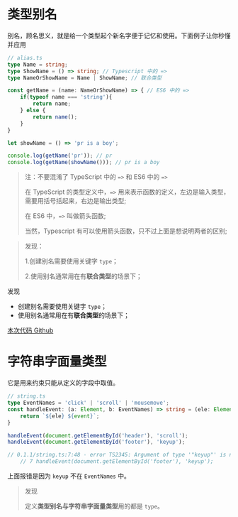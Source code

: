 # 类型别名
别名，顾名思义，就是给一个类型起个新名字便于记忆和使用。下面例子让你秒懂并应用

```typescript
// alias.ts
type Name = string;
type ShowName = () => string; // Typescript 中的 =>
type NameOrShowName = Name | ShowName; // 联合类型

const getName = (name: NameOrShowName) => { // ES6 中的 =>
    if(typeof name === 'string'){
        return name;
    } else {
        return name();
    }
}

let showName = () => 'pr is a boy';

console.log(getName('pr')); // pr
console.log(getName(showName())); // pr is a boy
```

> 注：不要混淆了 TypeScript 中的 `=>` 和 ES6 中的 `=>`
>
> 在 TypeScript 的类型定义中，`=>` 用来表示函数的定义，左边是输入类型，需要用括号括起来，右边是输出类型;
>
> 在 ES6 中，`=>` 叫做箭头函数;
>
> 当然，Typescript 有可以使用箭头函数，只不过上面是想说明两者的区别;

> 发现：
>
> 1.创建别名需要使用关键字 `type`；
>
> 2.使用别名通常用在有**联合类型**的场景下；

发现
- 创建别名需要使用关键字 `type`；
- 使用别名通常用在有**联合类型**的场景下；


[本次代码 Github](https://github.com/ruizhengyun/typescript-note/tree/feature_v0.1.1_20190702/notes/0.1.1)


# 字符串字面量类型

它是用来约束只能从定义的字段中取值。

```typescript
// string.ts
type EventNames = 'click' | 'scroll' | 'mousemove';
const handleEvent: (a: Element, b: EventNames) => string = (ele: Element, event: EventNames) => {
    return `${ele} ${event}`;
}

handleEvent(document.getElementById('header'), 'scroll');
handleEvent(document.getElementById('footer'), 'keyup');

// 0.1.1/string.ts:7:48 - error TS2345: Argument of type '"keyup"' is not assignable to parameter of type 'EventNames'.
    // 7 handleEvent(document.getElementById('footer'), 'keyup');  
```

上面报错是因为 `keyup` 不在 `EventNames` 中。

> 发现
>
> 定义**类型别名与字符串字面量类型**用的都是 `type`。